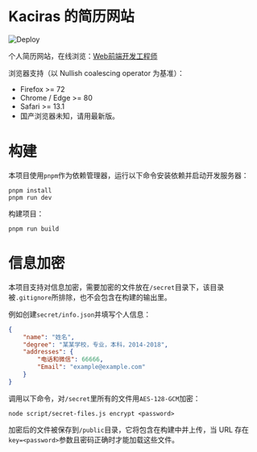 # Kaciras 的简历网站

![Deploy](https://github.com/Kaciras/Resume2/workflows/Deploy/badge.svg)

个人简历网站，在线浏览：[Web前端开发工程师](https://resume.kaciras.com/web)

浏览器支持（以 Nullish coalescing operator 为基准）：
* Firefox >= 72
* Chrome / Edge >= 80
* Safari >= 13.1
* 国产浏览器未知，请用最新版。

# 构建

本项目使用`pnpm`作为依赖管理器，运行以下命令安装依赖并启动开发服务器：

```shell
pnpm install
pnpm run dev
```

构建项目：

```shell
pnpm run build
```

# 信息加密

本项目支持对信息加密，需要加密的文件放在`/secret`目录下，该目录被`.gitignore`所排除，也不会包含在构建的输出里。

例如创建`secret/info.json`并填写个人信息：

```json
{
	"name": "姓名",
	"degree": "某某学校，专业，本科，2014-2018",
	"addresses": {
		"电话和微信": 66666,
		"Email": "example@example.com"
	}
}
```

调用以下命令，对`/secret`里所有的文件用`AES-128-GCM`加密：

```shell script
node script/secret-files.js encrypt <password>
```

加密后的文件被保存到`/public`目录，它将包含在构建中并上传，当 URL 存在`key=<password>`参数且密码正确时才能加载这些文件。
